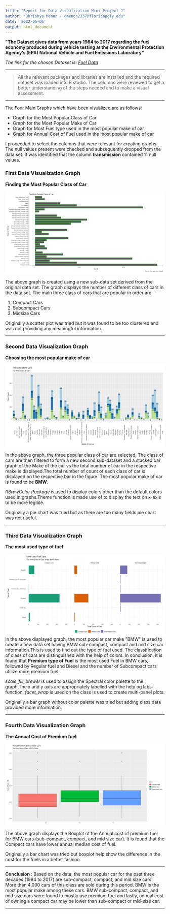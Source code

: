 ```yaml
---
title: "Report for Data Visualization Mini-Project 1"
author: "Dhrishya Menon - dmenon2337@floridapoly.edu"
date: '2022-06-06'
output: html_document
---
```


**"The Dataset gives data from years 1984 to 2017 regarding the fuel economy produced during vehicle testing at the Environmental Protection Agency’s (EPA) National Vehicle and Fuel Emissions Laboratory"**

*The link for the chosen Dataset is:
[Fuel Data ](https://raw.githubusercontent.com/reisanar/datasets/master/fuel.csv)*

***

> All the relevant packages and libraries are installed and the required dataset was loaded into R studio. The columns were reviewed to get a better understanding of the steps needed and to make a visual assessment.

***

The Four Main Graphs which have been visualized are as follows:

* Graph for the Most Popular Class of Car
* Graph for the Most Popular Make of Car
* Graph for Most Fuel type used in the most popular make of car
* Graph for Annual Cost of Fuel used in the most popular make of car


I proceeded to select the columns that were relevant for creating graphs. The null values present were checked and subsequently dropped from the data set. It was identified that the column **transmission** contained 11 null values.

### First Data Visualization Graph

**Finding the Most Popular Class of Car**

![Graph for Most Popular Class of Car](https://github.com/Dhrish96/dataviz_final_project/blob/main/figures/popular_class.png)

The above graph is created using a new sub-data set derived from the original data set. The graph displays the number of different class of cars in the data set.
The main three class of cars that are popular in order are:
 1) Compact Cars
 2) Subcompact Cars
 3) Midsize Cars

Originally a scatter plot was tried but it was found to be too clustered and was not providing any meaningful information. 

***

### Second Data Visualization Graph

**Choosing the most popular make of car**

![Graph for Most Popular Car Make](https://github.com/Dhrish96/dataviz_final_project/blob/main/figures/car_make.png)

In the above graph, the three popular class of car are selected. The class of cars are then filtered to form a new second sub-dataset and a stacked bar graph of the Make of the car vs the total number of car in the respective make is displayed.The total number of count of each class of car is displayed on the respective bar in the figure.
The most popular make of car is found to be **BMW**.

*RBrewColor Package* is used to display colors other than the default colors used in graphs.Theme function is made use of to display the text on x-axis to be more legible. 

Originally a pie chart was tried but as there are too many fields pie chart was not useful.

***

### Third Data Visualization Graph

**The most used type of fuel**

![Graph for Most Used Fuel Type](https://github.com/Dhrish96/dataviz_final_project/blob/main/figures/fuel_type.png)
In the above displayed graph, the most popular car make "BMW" is used to create a new data set having BMW sub-compact, compact and mid size car information.This is used to find out the type of fuel used. The classification of class of cars are distinguished with the help of colors.
In conclusion, it is found that **Premium type of Fuel** is the most used Fuel in BMW cars, followed by Regular fuel and Diesel and the number of Subcompact cars utilize more premium fuel. 

*scale_fill_brewer* is used to assign the Spectral color palette to the graph.The x and y axis are appropriately labelled with the help og labs function. 
*facet_wrap* is used on the class is used to create multi-panel plots.

Originally a bar graph without color palette was tried but adding class data provided more information.

***

### Fourth Data Visualization Graph

**The Annual Cost of Premium fuel**

![Graph for cost of premium fuel](https://github.com/Dhrish96/dataviz_final_project/blob/main/figures/premium_fuel.png)

The above graph displays the Boxplot of the Annual cost of premium fuel for BMW cars (sub-compact, compact, and mid size car). It is found that the Compact cars have lower annual median cost of fuel.

Originally a bar chart was tried but boxplot help show the difference in the cost for the fuels in a better fashion.

***

> 
**Conclusion** :
Based on the data, the most popular car for the past three decades (1984 to 2017) are sub-compact, compact, and mid size cars. More than 4,000 cars of this class are sold during this period. BMW is the most popular make among these cars. BMW sub-compact, compact, and mid size cars were found to mostly use premium fuel and lastly, annual cost of owning a compact car may be lower than sub-compact or mid-size car.

***



